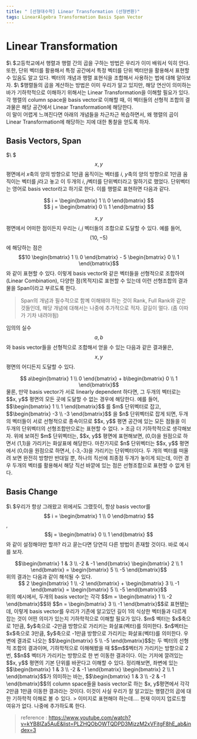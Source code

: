 ```yaml
---
title: " [선형대수학] Linear Transformation (선형변환)"
tags: LinearAlgebra Transformation Basis Span Vector
---
```

# Linear Transformation
$\ $고등학교에서 행렬과 행렬 간의 곱을 구하는 방법은 우리가 이미 배워서 익히 안다. 또한, 단위 벡터를 활용해서 특정 공간에서 특정 벡터를 단위 벡터만을 활용해서 표현할 수 있음도 알고 있다. 벡터의 개념과 행렬 표현식을 조합해서 사용하는 법에 대해 알아보자.
$\ $행렬들의 곱을 계산하는 방법은 이미 우리가 알고 있지만, 해당 연산이 의미하는 바가 기하학적으로 이해하기 위해서는 Linear Transformation을 이해할 필요가 있다. 각 행렬의 column space을 basis vector로 이해할 때, 이 벡터들의 선형적 조합의 결과물은 해당 공간에서 Linear Transformation에 해당한다. <br>
이 말이 어렵게 느껴진다면 아래의 개념들을 차근차근 복습하면서, 왜 행렬의 곱이 Linear Transformation에 해당하는 지에 대한 통찰을 얻도록 하자.

## Basis Vectors, Span
$\ $ $$x, y$$ 평면에서 $x$축의 양의 방향으로 1만큼 움직이는 벡터를 $i$, $y$축의 양의 방향으로 1만큼 움직이는 벡터를 $j$라고 놓고 이 두개의 $i$, $j$벡터를 단위벡터라고 말하기로 했었다. 단위벡터는 영어로 basis vector라고 하기로 한다. 이를 행렬로 표현하면 다음과 같다.
<center> $$ i = \begin{bmatrix} 1 \\ 0 \end{bmatrix} $$</center>
<center> $$ j = \begin{bmatrix} 0 \\ 1 \end{bmatrix} $$</center>

$$x, y$$ 평면에서 어떠한 점이든지 우리는 $i, j$ 벡터들의 조합으로 도달할 수 있다. 예를 들어, $$(10, -5)$$에 해당하는 점은 $$10 \begin{bmatrix} 1 \\ 0 \end{bmatrix} - 5 \begin{bmatrix} 0 \\ 1 \end{bmatrix}$$ 와 같이 표현할 수 있다. 이렇게 basis vector와 같은 벡터들을 선형적으로 조합하여(Linear Combination), 다양한 점(목적지)로 표현할 수 있는데 이런 선형조합의 결과물을 Span이라고 부르도록 한다.
> Span의 개념과 필수적으로 함꼐 이해돼야 하는 것이 Rank, Full Rank와 같은 것들인데, 해당 개념에 대해서는 나중에 추가적으로 적자. 갈길이 멀다. (좀 이따가 기차 내려야됨)

임의의 실수 $$a, b$$와 basis vector들을 선형적으로 조합해서 얻을 수 있는 다음과 같은 결과물은, $$x, y$$ 평면의 어디든지 도달할 수 있다.
<center>$$ a\begin{bmatrix} 1 \\ 0 \end{bmatrix} + b\begin{bmatrix} 0 \\ 1 \end{bmatrix}$$</center>
물론, 만약 basis vector가 서로 linearly dependent 하다면, 그 두개의 벡터로는 $$x, y$$ 평면의 모든 곳에 도달할 수 없는 경우에 해당한다. 예를 들어, $$\begin{bmatrix} 1 \\ 1 \end{bmatrix}$$ 를 $m$ 단위벡터로 잡고, $$\begin{bmatrix} -3 \\ -3 \end{bmatrix}$$ 을 $n$ 단위벡터로 잡게 되면, 두개의 벡터들이 서로 선형적으로 종속이므로 $$x, y$$ 평면 공간에 있는 모든 점들을 이 두개의 단위벡터의 선형조합만으로는 표현할 수 없다.
> 조금 더 기하학적으로 생각해보자. 위에 보여진 $m$ 단위벡터는, $$x, y$$ 평면에 표현해보면, (0,0)을 원점으로 하면서 (1,1)을 가리키는 화살표에 해당한다. 마찬가지로 $n$ 단위벡터는 $$x, y$$ 평면에서 (0,0)을 원점으로 하면서, (-3,-3)을 가리키는 단위벡터이다. 두 개의 벡터를 떠올려 보면 완전히 방향만 반대일 뿐, 하나의 직선에 최종점 두개가 놓이게 되는데, 이런 경우 두개의 벡터를 활용해서 해당 직선 바깥에 있는 점은 선형조합으로 표현할 수 없게 된다.

## Basis Change
$\ $우리가 항상 그래왔고 위에서도 그랬듯이, 항상 basis vector를 $$ i = \begin{bmatrix} 1 \\ 0 \end{bmatrix} $$, $$j = \begin{bmatrix} 0 \\ 1 \end{bmatrix} $$ 와 같이 설정해야만 할까? 라고 묻는다면 당연히 다른 방법이 존재할 것이다. 바로 예시를 보자.
<center>$$\begin{bmatrix} 1 & 3 \\ -2 & -1 \end{bmatrix} \begin{bmatrix} 2 \\ 1 \end{bmatrix} = \begin{bmatrix} 5 \\ -5 \end{bmatrix}$$</center>
위의 결과는 다음과 같이 해석될 수 있다.
<center>$$ 2 \begin{bmatrix} 1 \\ -2 \end{bmatrix}  + \begin{bmatrix} 3 \\ -1 \end{bmatrix} = \begin{bmatrix} 5 \\ -5 \end{bmatrix}$$</center>
위의 예시에서, 두개의 basis vector는 각각 $$m = \begin{bmatrix} 1 \\ -2 \end{bmatrix}$$와 $$n = \begin{bmatrix} 3 \\ -1 \end{bmatrix}$$로 표현됐는데, 이렇게 basis vector를 우리가 기존에 알고있던 길이 1의 식상한 벡터들과 다르게 잡는 것이 어떤 의미가 있는지 기하학적으로 이해할 필요가 있다. $m$ 벡터는 $x$축으로 1만큼, $y$축으로 -2만큼 방향으로 가리키는 화살표(벡터)를 의미한다. $n$벡터는 $x$축으로 3만큼, $y$축으로 -1만큼 방향으로 가리키는 화살표(벡터)를 의미한다. 우변에 결과로 나오는 $$\begin{bmatrix} 5 \\ -5 \end{bmatrix}$$는 두 벡터의 선형적 조합의 결과이며, 기하학적으로 이해해봤을 때 $$m$$벡터가 가리키는 방향으로 2번, $$n$$ 벡터가 가리키는 방향으로 한 번 이동한 결과이다. 이는 기저에 깔려있는 $$x, y$$ 평면의 기본 단위를 바꾼다고 이해할 수 있다.
정리해보면, 좌변에 있는 $$\begin{bmatrix} 1 & 3 \\ -2 & -1 \end{bmatrix} \begin{bmatrix} 2 \\ 1 \end{bmatrix}$$가 의미하는 바는, $$\begin{bmatrix} 1 & 3 \\ -2 & -1 \end{bmatrix}$$의 column space들을 basis vector로 하는 $x, y$평면에서 각각 2만큼 1만큼 이동한 결과라는 것이다. 이것이 사실 우리가 잘 알고있는 행렬간의 곱에 대한 기하학적 이해로 볼 수 있다.
> 이미지로 표현해야 하는데.... 현재 이미지 업로드할 여유가 없다. 나중에 추가하도록 한다.

> reference :
  https://www.youtube.com/watch?v=kYB8IZa5AuE&list=PLZHQObOWTQDPD3MizzM2xVFitgF8hE_ab&index=3
